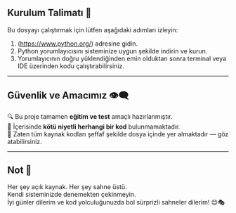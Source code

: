 ## Kurulum Talimatı 🔧

Bu dosyayı çalıştırmak için lütfen aşağıdaki adımları izleyin:

1. (https://www.python.org/) adresine gidin.
2. Python yorumlayıcısını sisteminize uygun şekilde indirin ve kurun.
3. Yorumlayıcının doğru yüklendiğinden emin olduktan sonra terminal veya IDE üzerinden kodu çalıştırabilirsiniz.

---

## Güvenlik ve Amacımız 👁️‍🗨️

🔍 Bu proje tamamen **eğitim ve test** amaçlı hazırlanmıştır.  
💾 İçerisinde **kötü niyetli herhangi bir kod** bulunmamaktadır.  
📂 Zaten tüm kaynak kodları şeffaf şekilde dosya içinde yer almaktadır — göz atabilirsiniz.  

---

## Not 📝

Her şey açık kaynak. Her şey sahne üstü.  
Kendi sisteminizde denemekten çekinmeyin.  
İyi günler dilerim ve kod yolculuğunuzda bol sürprizli sahneler dilerim! 😊🎭
